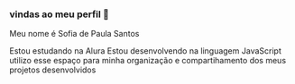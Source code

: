 ### vindas ao meu perfil 💙

Meu nome é Sofia de Paula Santos

Estou estudando na Alura
Estou desenvolvendo na linguagem JavaScript
utilizo esse espaço para minha organização e compartihamento dos meus projetos desenvolvidos
